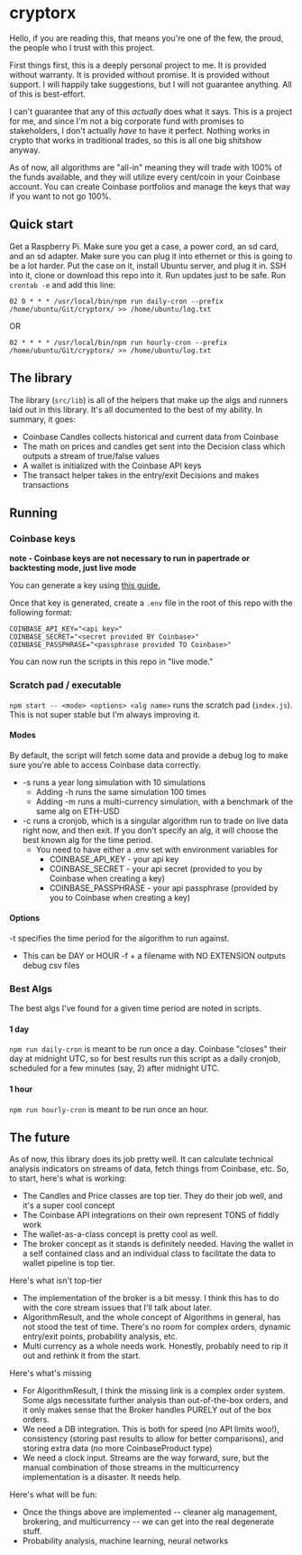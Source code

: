 # cryptorx

Hello, if you are reading this, that means you're one of the few, the proud, the people who I trust with this project.

First things first, this is a deeply personal project to me. It is provided without warranty. It is provided without promise. It is provided without support. I will happily take suggestions, but I will not guarantee anything. All of this is best-effort.

I can't guarantee that any of this _actually_ does what it says. This is a project for me, and since I'm not a big corporate fund with promises to stakeholders, I don't actually _have_ to have it perfect. Nothing works in crypto that works in traditional trades, so this is all one big shitshow anyway.

As of now, all algorithms are "all-in" meaning they will trade with 100% of the funds available, and they will utilize every cent/coin in your Coinbase account. You can create Coinbase portfolios and manage the keys that way if you want to not go 100%.

## Quick start
Get a Raspberry Pi. Make sure you get a case, a power cord, an sd card, and an sd adapter. Make sure you can plug it into ethernet or this is going to be a lot harder. Put the case on it, install Ubuntu server, and plug it in. SSH into it, clone or download this repo into it. Run updates just to be safe. Run `crontab -e` and add this line:
```
02 0 * * * /usr/local/bin/npm run daily-cron --prefix /home/ubuntu/Git/cryptorx/ >> /home/ubuntu/log.txt
```

OR

```
02 * * * * /usr/local/bin/npm run hourly-cron --prefix /home/ubuntu/Git/cryptorx/ >> /home/ubuntu/log.txt
```

## The library
The library (`src/lib`) is all of the helpers that make up the algs and runners laid out in this library. It's all documented to the best of my ability. In summary, it goes:
 - Coinbase Candles collects historical and current data from Coinbase
 - The math on prices and candles get sent into the Decision class which outputs a stream of true/false values
 - A wallet is initialized with the Coinbase API keys
 - The transact helper takes in the entry/exit Decisions and makes transactions

## Running

### Coinbase keys
**note - Coinbase keys are not necessary to run in papertrade or backtesting mode, just live mode**

You can generate a key using [this guide.](https://help.coinbase.com/en/pro/other-topics/api/how-do-i-create-an-api-key-for-coinbase-pro)

Once that key is generated, create a `.env` file in the root of this repo with the following format:
```
COINBASE_API_KEY="<api key>"
COINBASE_SECRET="<secret provided BY Coinbase>"
COINBASE_PASSPHRASE="<passphrase provided TO Coinbase>"
```

You can now run the scripts in this repo in "live mode."

### Scratch pad / executable
`npm start -- <mode> <options> <alg name>` runs the scratch pad (`index.js`). This is not super stable but I'm always improving it.

#### Modes
By default, the script will fetch some data and provide a debug log to make sure you're able to access Coinbase data correctly.

* -s runs a year long simulation with 10 simulations
  * Adding -h runs the same simulation 100 times
  * Adding -m runs a multi-currency simulation, with a benchmark of the same alg on ETH-USD
* -c runs a cronjob, which is a singular algorithm run to trade on live data right now, and then exit. If you don't specify an alg, it will choose the best known alg for the time period. 
  * You need to have either a .env set with environment variables for
    * COINBASE_API_KEY - your api key
    * COINBASE_SECRET - your api secret (provided to you by Coinbase when creating a key)
    * COINBASE_PASSPHRASE - your api passphrase (provided by you to Coinbase when creating a key)

#### Options
-t specifies the time period for the algorithm to run against.
  * This can be DAY or HOUR
-f + a filename with NO EXTENSION outputs debug csv files

### Best Algs
The best algs I've found for a given time period are noted in scripts.

#### 1 day
`npm run daily-cron` is meant to be run once a day. Coinbase "closes" their day at midnight UTC, so for best results run this script as a daily cronjob, scheduled for a few minutes (say, 2) after midnight UTC.

#### 1 hour 
`npm run hourly-cron` is meant to be run once an hour.


## The future

As of now, this library does its job pretty well. It can calculate technical analysis indicators on streams of data, fetch things from Coinbase, etc. So, to start, here's what is working:
* The Candles and Price classes are top tier. They do their job well, and it's a super cool concept
* The Coinbase API integrations on their own represent TONS of fiddly work
* The wallet-as-a-class concept is pretty cool as well.
* The broker concept as it stands is definitely needed. Having the wallet in a self contained class and an individual class to facilitate the data to wallet pipeline is top tier.

Here's what isn't top-tier
* The implementation of the broker is a bit messy. I think this has to do with the core stream issues that I'll talk about later.
* AlgorithmResult, and the whole concept of Algorithms in general, has not stood the test of time. There's no room for complex orders, dynamic entry/exit points, probability analysis, etc.
* Multi currency as a whole needs work. Honestly, probably need to rip it out and rethink it from the start.

Here's what's missing
* For AlgorithmResult, I think the missing link is a complex order system. Some algs necessitate further analysis than out-of-the-box orders, and it only makes sense that the Broker handles PURELY out of the box orders.
* We need a DB integration. This is both for speed (no API limits woo!), consistency (storing past results to allow for better comparisons), and storing extra data (no more CoinbaseProduct type)
* We need a clock input. Streams are the way forward, sure, but the manual combination of those streams in the multicurrency implementation is a disaster. It needs help.

Here's what will be fun:
* Once the things above are implemented -- cleaner alg management, brokering, and multicurrency -- we can get into the real degenerate stuff.
* Probability analysis, machine learning, neural networks